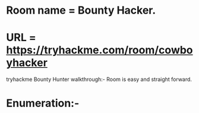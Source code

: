 # Room name = Bounty Hacker.
# URL = https://tryhackme.com/room/cowboyhacker

tryhackme Bounty Hunter walkthrough:- Room is easy and straight forward.

# Enumeration:-
